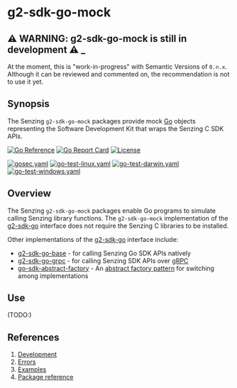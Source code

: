 # g2-sdk-go-mock

## :warning: WARNING: g2-sdk-go-mock is still in development :warning: _

At the moment, this is "work-in-progress" with Semantic Versions of `0.n.x`.
Although it can be reviewed and commented on,
the recommendation is not to use it yet.

## Synopsis

The Senzing `g2-sdk-go-mock` packages provide mock
[Go](https://go.dev/)
objects representing the Software Development Kit that wraps the
Senzing C SDK APIs.

[![Go Reference](https://pkg.go.dev/badge/github.com/senzing/g2-sdk-go-mock.svg)](https://pkg.go.dev/github.com/senzing/g2-sdk-go-mock)
[![Go Report Card](https://goreportcard.com/badge/github.com/senzing/g2-sdk-go-mock)](https://goreportcard.com/report/github.com/senzing/g2-sdk-go-mock)
[![License](https://img.shields.io/badge/License-Apache2-brightgreen.svg)](https://github.com/Senzing/g2-sdk-go-mock/blob/main/LICENSE)

[![gosec.yaml](https://github.com/Senzing/g2-sdk-go-mock/actions/workflows/gosec.yaml/badge.svg)](https://github.com/Senzing/g2-sdk-go-mock/actions/workflows/gosec.yaml)
[![go-test-linux.yaml](https://github.com/Senzing/g2-sdk-go-mock/actions/workflows/go-test-linux.yaml/badge.svg)](https://github.com/Senzing/g2-sdk-go-mock/actions/workflows/go-test-linux.yaml)
[![go-test-darwin.yaml](https://github.com/Senzing/g2-sdk-go-mock/actions/workflows/go-test-darwin.yaml/badge.svg)](https://github.com/Senzing/g2-sdk-go-mock/actions/workflows/go-test-darwin.yaml)
[![go-test-windows.yaml](https://github.com/Senzing/g2-sdk-go-mock/actions/workflows/go-test-windows.yaml/badge.svg)](https://github.com/Senzing/g2-sdk-go-mock/actions/workflows/go-test-windows.yaml)

## Overview

The Senzing `g2-sdk-go-mock` packages enable Go programs to simulate calling Senzing library functions.
The `g2-sdk-go-mock` implementation of the
[g2-sdk-go](https://github.com/Senzing/g2-sdk-go)
interface does not require the Senzing C libraries to be installed.

Other implementations of the
[g2-sdk-go](https://github.com/Senzing/g2-sdk-go)
interface include:

- [g2-sdk-go-base](https://github.com/Senzing/g2-sdk-go-base) - for
  calling Senzing Go SDK APIs natively
- [g2-sdk-go-grpc](https://github.com/Senzing/g2-sdk-go-grpc) - for
  calling Senzing SDK APIs over [gRPC](https://grpc.io/)
- [go-sdk-abstract-factory](https://github.com/Senzing/go-sdk-abstract-factory) - An
  [abstract factory pattern](https://en.wikipedia.org/wiki/Abstract_factory_pattern)
  for switching among implementations

## Use

(TODO:)

## References

1. [Development](docs/development.md)
1. [Errors](docs/errors.md)
1. [Examples](docs/examples.md)
1. [Package reference](https://pkg.go.dev/github.com/senzing/g2-sdk-go-mock)

